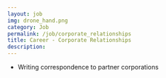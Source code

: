 ```yaml
---
layout: job
img: drone_hand.png
category: Job
permalink: /job/corporate_relationships
title: Career - Corporate Relationships
description: 
---
```


   - Writing correspondence to partner corporations
   

   